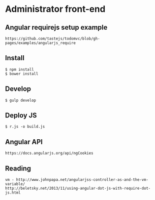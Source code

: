 # Administrator front-end

## Angular requirejs setup example

    https://github.com/tastejs/todomvc/blob/gh-pages/examples/angularjs_require

## Install

    $ npm install
    $ bower install

## Develop

    $ gulp develop

## Deploy JS

    $ r.js -o build.js

## Angular API
    
    https://docs.angularjs.org/api/ngCookies
    
## Reading

    vm - http://www.johnpapa.net/angularjss-controller-as-and-the-vm-variable/
    http://beletsky.net/2013/11/using-angular-dot-js-with-require-dot-js.html